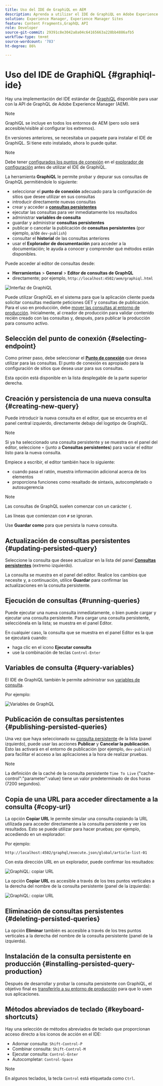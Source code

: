 ```yaml
---
title: Uso del IDE de GraphiQL en AEM
description: Aprenda a utilizar el IDE de GraphiQL en Adobe Experience Manager.
solution: Experience Manager, Experience Manager Sites
feature: Content Fragments,GraphQL API
role: Developer
source-git-commit: 29391c8e3042a8a04c64165663a228bb4886afb5
workflow-type: tm+mt
source-wordcount: '783'
ht-degree: 86%

---
```


# Uso del IDE de GraphiQL {#graphiql-ide}

Hay una implementación del IDE estándar de [GraphiQL](https://graphql.org/learn/serving-over-http/#graphiql) disponible para usar con la API de GraphQL de Adobe Experience Manager (AEM).

>[!NOTE]
>
>GraphiQL se incluye en todos los entornos de AEM (pero solo será accesible/visible al configurar los extremos).
>
>En versiones anteriores, se necesitaba un paquete para instalar el IDE de GraphiQL. Si tiene esto instalado, ahora lo puede quitar.

>[!NOTE]
>Debe tener [configurados los puntos de conexión](/help/sites-developing/headless/graphql-api/graphql-endpoint.md) en el [explorador de configuración](/help/assets/content-fragments/content-fragments-configuration-browser.md) antes de utilizar el IDE de GraphiQL.

La herramienta **GraphiQL** le permite probar y depurar sus consultas de GraphQL permitiéndole lo siguiente:

* seleccionar el **punto de conexión** adecuado para la configuración de sitios que desee utilizar en sus consultas
* introducir directamente nuevas consultas
* crear y acceder a **[consultas persistentes](/help/sites-developing/headless/graphql-api/persisted-queries.md)**
* ejecutar las consultas para ver inmediatamente los resultados
* administrar **variables de consulta**
* guardar y administrar **consultas persistentes**
* publicar o cancelar la publicación de **consultas persistentes** (por ejemplo, a/de `dev-publish`)
* consultar el **historial** de las consultas anteriores
* usar el **Explorador de documentación** para acceder a la documentación; le ayuda a conocer y comprender qué métodos están disponibles.

Puede acceder al editor de consultas desde:

* **Herramientas** > **General** > **Editor de consultas de GraphQL**
* directamente; por ejemplo, `http://localhost:4502/aem/graphiql.html`

![Interfaz de GraphiQL](assets/cfm-graphiql-interface.png "Interfaz de GraphiQL")

Puede utilizar GraphiQL en el sistema para que la aplicación cliente pueda solicitar consultas mediante peticiones GET y consultas de publicación. Para el uso en producción, debe [mover las consultas al entorno de producción](/help/sites-developing/headless/graphql-api/persisted-queries.md#transfer-persisted-query-production). Inicialmente, al creador de producción para validar contenido recién creado con las consultas y, después, para publicar la producción para consumo activo.

## Selección del punto de conexión {#selecting-endpoint}

Como primer paso, debe seleccionar el **[Punto de conexión](/help/sites-developing/headless/graphql-api/graphql-endpoint.md)** que desea utilizar para las consultas. El punto de conexión es apropiado para la configuración de sitios que desea usar para sus consultas.

Esta opción está disponible en la lista desplegable de la parte superior derecha.

## Creación y persistencia de una nueva consulta {#creating-new-query}

Puede introducir la nueva consulta en el editor, que se encuentra en el panel central izquierdo, directamente debajo del logotipo de GraphiQL.

>[!NOTE]
>
>Si ya ha seleccionado una consulta persistente y se muestra en el panel del editor, seleccione `+` (junto a **Consultas persistentes**) para vaciar el editor listo para la nueva consulta.

Empiece a escribir, el editor también hace lo siguiente:

* cuando pasa el ratón, muestra información adicional acerca de los elementos
* proporciona funciones como resaltado de sintaxis, autocompletado o autosugerencia

>[!NOTE]
>
>Las consultas de GraphQL suelen comenzar con un carácter `{`.
>
>Las líneas que comienzan con `#` se ignoran.

Use **Guardar como** para que persista la nueva consulta.

## Actualización de consultas persistentes {#updating-persisted-query}

Seleccione la consulta que desee actualizar en la lista del panel **[Consultas persistentes](/help/sites-developing/headless/graphql-api/persisted-queries.md)** (extremo izquierdo).

La consulta se muestra en el panel del editor. Realice los cambios que necesite y, a continuación, utilice **Guardar** para confirmar las actualizaciones en la consulta persistente.

## Ejecución de consultas {#running-queries}

Puede ejecutar una nueva consulta inmediatamente, o bien puede cargar y ejecutar una consulta persistente. Para cargar una consulta persistente, selecciónela en la lista; se muestra en el panel Editor.

En cualquier caso, la consulta que se muestra en el panel Editor es la que se ejecutará cuando:

* haga clic en el icono **Ejecutar consulta**
* use la combinación de teclas `Control-Enter`

## Variables de consulta {#query-variables}

<!-- more details needed here? -->

El IDE de GraphiQL también le permite administrar sus [variables de consulta](/help/sites-developing/headless/graphql-api/graphql-api-content-fragments.md#graphql-variables).

Por ejemplo:

![Variables de GraphQL](assets/cfm-graphqlapi-03.png "Variables de GraphQL")

<!--
## Managing cache for your persisted queries {#managing-cache}

[Persisted queries](/help/headless/graphql-api/persisted-queries.md) are recommended as they can be cached at the dispatcher and CDN layers, ultimately improving the performance of the requesting client application. By default AEM will invalidate the Content Delivery Network (CDN) cache based on a default Time To Live (TTL).

>[!NOTE]
>
>Custom rewrite rules on the Dispatcher might override defaults from AEM publish. 
>
>In the case that you are sending TTL-based cache-control headers from the dispatcher, based on a location match pattern then, if necessary, you might want to exclude `/graphql/execute.json/*` from the matches.

Using GraphQL you can configure the HTTP Cache Headers  to control these parameters for your individual persisted query.

1. The **Headers** option is accessible via the three vertical dots to the right of the persisted query name (far left panel):

   ![Persisted Query HTTP Cache Headers](assets/cfm-graphqlapi-headers-01.png "Persisted Query HTTP Cache Headers")

1. Selecting this opens the **Cache Configuration** dialog box:

   ![Persisted Query HTTP Cache Header Settings](assets/cfm-graphqlapi-headers-02.png "Persisted Query HTTP Cache Header Settings")

1. Select the appropriate parameter, then adjust the value as required:

   * **cache-control** - **max-age**
     Caches can store this content for specified number of seconds. Typically this is the browser TTL (Time To Live).
   * **surrogate-control** - **s-maxage**
     Same as max-age but applies specifically to proxy caches.
   * **surrogate-control** - **stale-while-revalidate**
     Caches may continue to serve a cached response after it becomes stale, for up to the specified number of seconds.
   * **surrogate-control** - **stale-if-error**
     Caches may continue to serve a cached response if there is an origin error, for up to the specified number of seconds.

1. Select **Save** to persist the changes.
-->

## Publicación de consultas persistentes {#publishing-persisted-queries}

Una vez que haya seleccionado su [consulta persistente](/help/sites-developing/headless/graphql-api/persisted-queries.md) de la lista (panel izquierdo), puede usar las acciones **Publicar** y **Cancelar la publicación**. Esto las activará en el entorno de publicación (por ejemplo, `dev-publish`) para facilitar el acceso a las aplicaciones a la hora de realizar pruebas.

>[!NOTE]
>
>La definición de la caché de la consulta persistente `Time To Live` {&quot;cache-control&quot;:&quot;parameter&quot;:value} tiene un valor predeterminado de dos horas (7200 segundos).

## Copia de una URL para acceder directamente a la consulta {#copy-url}

La opción **Copiar URL** le permite simular una consulta copiando la URL utilizada para acceder directamente a la consulta persistente y ver los resultados. Esto se puede utilizar para hacer pruebas; por ejemplo, accediendo en un explorador:

<!--
  >[!NOTE]
  >
  >The URL will need [encoding before using programmatically](/help/headless/graphql-api/persisted-queries.md#encoding-query-url).
  >
  >The target environment might need adjusting, depending on your requirements.
-->

Por ejemplo:

`http://localhost:4502/graphql/execute.json/global/article-list-01`

Con esta dirección URL en un explorador, puede confirmar los resultados:

![GraphiQL: copiar URL](assets/cfm-graphiql-copy-url.png "GraphiQL: copiar URL")

La opción **Copiar URL** es accesible a través de los tres puntos verticales a la derecha del nombre de la consulta persistente (panel de la izquierda):

![GraphiQL: copiar URL](assets/cfm-graphiql-persisted-query-options.png "GraphiQL: copiar URL")

## Eliminación de consultas persistentes {#deleting-persisted-queries}

La opción **Eliminar** también es accesible a través de los tres puntos verticales a la derecha del nombre de la consulta persistente (panel de la izquierda).

<!-- what happens if you try to delete something that is still published? -->


## Instalación de la consulta persistente en producción {#installing-persisted-query-production}

Después de desarrollar y probar la consulta persistente con GraphiQL, el objetivo final es [transferirlo a su entorno de producción](/help/sites-developing/headless/graphql-api/persisted-queries.md#transfer-persisted-query-production) para que lo usen sus aplicaciones.

## Métodos abreviados de teclado {#keyboard-shortcuts}

Hay una selección de métodos abreviados de teclado que proporcionan acceso directo a los iconos de acción en el IDE:

* Adornar consulta: `Shift-Control-P`
* Combinar consulta: `Shift-Control-M`
* Ejecutar consulta: `Control-Enter`
* Autocompletar: `Control-Space`

>[!NOTE]
>
>En algunos teclados, la tecla `Control` está etiquetada como `Ctrl`.
